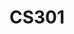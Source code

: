 ---
layout: course
title: CS301
department: Computer Science
name: Computer Architecture
type: Theory
description: This course deals with the fundamentals of how a programmable computer functions.
instructor: Prof. Rajshekar K
prerequisites:
semestertype: Full
level: UG
lectures: 3
tutorials: 0
practicals: 0
credits: 6
email: rajshekar.k@iitdh.ac.in
syllabus: "The Language of Bits, Assembly Language, Logic Gates, Registers, and Memories, Processor Design, Principles of Pipelining, The Memory System, Multiprocessor Systems, I/O and Storage Devices. Each concept will be first taught on the basis of the fundamental driving principles. Following this, real world examples (e.g., ARM processors) will be used to emphasize the content."
references: 
    - "Computer Organization and Architecture, by Smruti Ranjan Sarangi, McGraw Higher Ed, 2017."
    - "Computer Architecture A Quantitative Approach, Sixth edition, by David Patterson and John L. Hennesy, Morgan Kaufmann, 2017."
permalink: /:title/
---